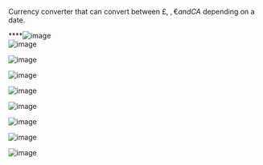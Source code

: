 Currency converter that can convert between £, $, € and CA$ depending on a date.

****![image](https://github.com/ico2999/Currency-Calculator/assets/171598297/5f4b919f-b6b7-4440-aeb9-5d839bc42bd8)  
![image](https://github.com/ico2999/Currency-Calculator/assets/171598297/ccfa81be-7ab2-4f3d-9946-f6876caa8f21)  

![image](https://github.com/ico2999/Currency-Calculator/assets/171598297/d2e9e44f-2948-4d34-bb90-8c3a8204da2f)  

![image](https://github.com/ico2999/Currency-Calculator/assets/171598297/43c568e7-f15e-4c2d-affb-ae4b912ffc9b)  

![image](https://github.com/ico2999/Currency-Calculator/assets/171598297/028ebb13-d246-498e-9a46-d0d0dd406ea2)  

![image](https://github.com/ico2999/Currency-Calculator/assets/171598297/293a2cf9-d01d-405a-9a03-7ae679e6eb55)  

![image](https://github.com/ico2999/Currency-Calculator/assets/171598297/9a868e71-0227-4aa6-b673-636c71ce2119)

![image](https://github.com/ico2999/Currency-Calculator/assets/171598297/b21f2ff4-b2bc-436f-b923-f7ff17cb1fcd)  

![image](https://github.com/ico2999/Currency-Calculator/assets/171598297/72173a1b-d3eb-45b2-9233-04665c478ec3)
